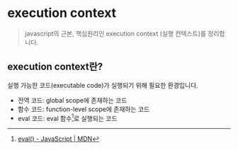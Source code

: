 # execution context

> javascript의 근본, 핵심원리인 execution context (실행 컨텍스트)를 정리합니다.

## execution context란?

실행 가능한 코드(executable code)가 실행되기 위해 필요한 환경입니다.

- 전역 코드: global scope에 존재하는 코드
- 함수 코드: function-level scope에 존재하는 코드
- eval 코드: eval 함수[^1]로 실행되는 코드

[^1]: [eval() - JavaScript | MDN](https://developer.mozilla.org/ko/docs/Web/JavaScript/Reference/Global_Objects/eval)
